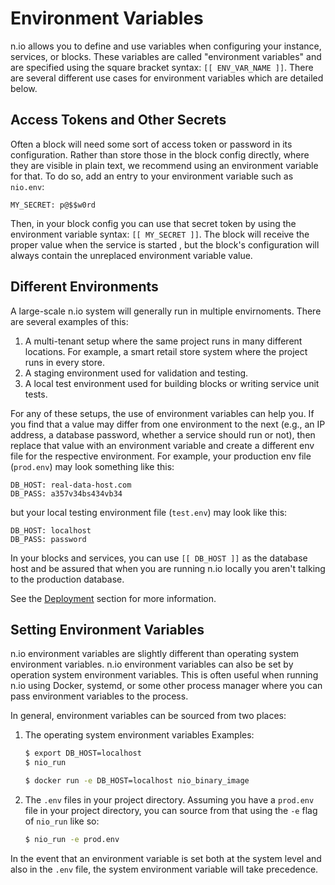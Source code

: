 # Environment Variables

n.io allows you to define and use variables when configuring your instance, services, or blocks. These variables are called "environment variables" and are specified using the square bracket syntax: `[[ ENV_VAR_NAME ]]`. There are several different use cases for environment variables which are detailed below.

## Access Tokens and Other Secrets

Often a block will need some sort of access token or password in its configuration. Rather than store those in the block config directly, where they are visible in plain text, we recommend using an environment variable for that. To do so, add an entry to your environment variable such as  `nio.env`:

```
MY_SECRET: p@$$w0rd
```

Then, in your block config you can use that secret token by using the environment variable syntax: `[[ MY_SECRET ]]`. The block will receive the proper value when the service is started , but the block's configuration will always contain the unreplaced environment variable value.

## Different Environments

A large-scale n.io system will generally run in multiple envirnoments. There are several examples of this:

1. A multi-tenant setup where the same project runs in many different locations. For example, a smart retail store system where the project runs in every store.
2. A staging environment used for validation and testing.
3. A local test environment used for building blocks or writing service unit tests.

For any of these setups, the use of environment variables can help you. If you find that a value may differ from one environment to the next \(e.g., an IP address, a database password, whether a service should run or not\), then replace that value with an environment variable and create a different env file for the respective environment. For example, your production env file \(`prod.env`\) may look something like this:

```
DB_HOST: real-data-host.com
DB_PASS: a357v34bs434vb34
```

but your local testing environment file \(`test.env`\) may look like this:

```
DB_HOST: localhost
DB_PASS: password
```

In your blocks and services, you can use `[[ DB_HOST ]]` as the database host and be assured that when you are running n.io locally you aren't talking to the production database.

See the [Deployment](/deployment) section for more information.

## Setting Environment Variables

n.io environment variables are slightly different than operating system environment variables. n.io environment variables can also be set by operation system environment variables. This is often useful when running n.io using Docker, systemd, or some other process manager where you can pass environment variables to the process.

In general, environment variables can be sourced from two places:

1. The operating system environment variables
   Examples:
   ```bash
   $ export DB_HOST=localhost
   $ nio_run
   ```

   ```bash
   $ docker run -e DB_HOST=localhost nio_binary_image
   ```
2. The `.env` files in your project directory. Assuming you have a `prod.env` file in your project directory, you can source from that using the `-e` flag of `nio_run` like so:
   ```bash
   $ nio_run -e prod.env
   ```

In the event that an environment variable is set both at the system level and also in the `.env` file, the system environment variable will take precedence.

